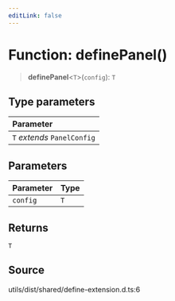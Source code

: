 ```yaml
---
editLink: false
---
```


# Function: definePanel()

> **definePanel**\<`T`\>(`config`): `T`

## Type parameters

| Parameter                   |
| :-------------------------- |
| `T` _extends_ `PanelConfig` |

## Parameters

| Parameter | Type |
| :-------- | :--- |
| `config`  | `T`  |

## Returns

`T`

## Source

utils/dist/shared/define-extension.d.ts:6

